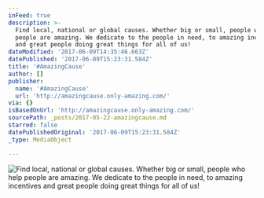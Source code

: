 ```yaml
---
inFeed: true
description: >-
  Find local, national or global causes. Whether big or small, people who help
  people are amazing. We dedicate to the people in need, to amazing incentives
  and great people doing great things for all of us!
dateModified: '2017-06-09T14:35:46.663Z'
datePublished: '2017-06-09T15:23:31.584Z'
title: '#AmazingCause'
author: []
publisher:
  name: '#AmazingCause'
  url: 'http://amazingcause.only-amazing.com/'
via: {}
isBasedOnUrl: 'http://amazingcause.only-amazing.com/'
sourcePath: _posts/2017-05-22-amazingcause.md
starred: false
datePublishedOriginal: '2017-06-09T15:23:31.584Z'
_type: MediaObject

---
```

![Find local, national or global causes. Whether big or small, people who help people are amazing. We dedicate to the people in need, to amazing incentives and great people doing great things for all of us!](https://the-grid-user-content.s3-us-west-2.amazonaws.com/6cbf015e-f500-4756-b0c7-8ef6205a18b3.jpg)